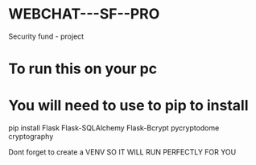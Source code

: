 # WEBCHAT---SF--PRO
 Security fund - project 

# To run this on your pc 

# You will need to use to pip to install

pip install Flask Flask-SQLAlchemy Flask-Bcrypt pycryptodome cryptography

Dont forget to create a VENV SO IT WILL RUN PERFECTLY FOR YOU
